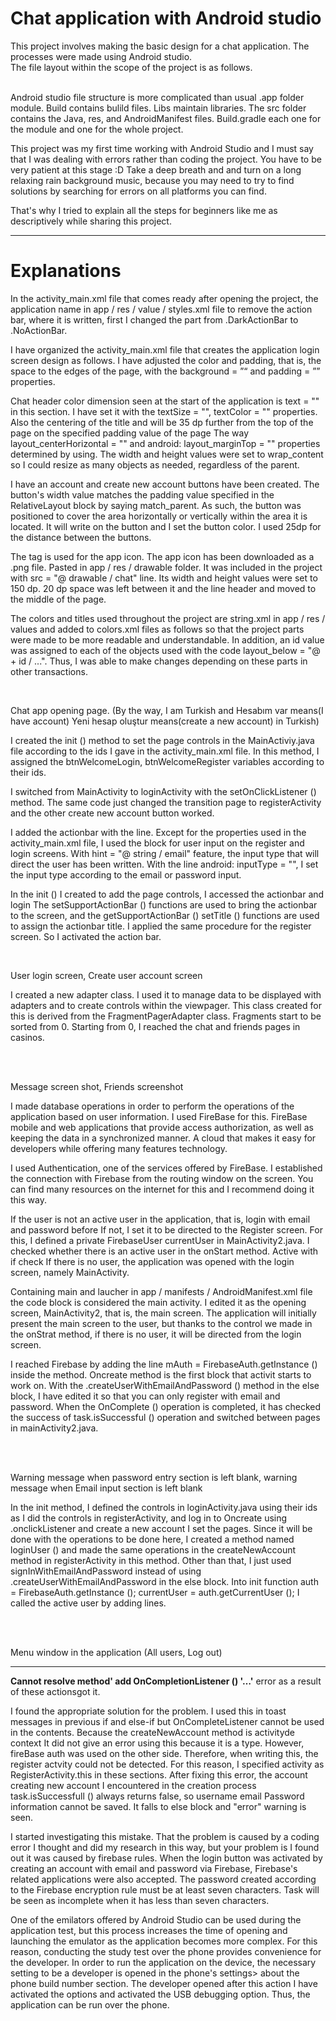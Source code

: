 # Chat application with Android studio

This project involves making the basic design for a chat application. The processes were made using Android studio. <br>
The file layout within the scope of the project is as follows. <br>

<img src="https://github.com/bakkyn/Chat-application-with-Android-studio/blob/main/results/1.png" alt="" style="float:left">

<br>Android studio file structure is more complicated than usual .app folder module. Build contains bulild files. Libs maintain libraries. The src folder contains the Java, res, and AndroidManifest files. Build.gradle each
one for the module and one for the whole project.

This project was my first time working with Android Studio and I must say that I was dealing with errors rather than coding the project. You have to be very patient at this stage :D Take a deep breath and and turn on a long relaxing rain background music, because you may need to try to find solutions by searching for errors on all platforms you can find. 

<img src="https://encrypted-tbn0.gstatic.com/images?q=tbn:ANd9GcRfn3-OJuXVoMFUjqSz8MUUAL3ipVpmBQ19Vg&usqp=CAU" alt="" style="float:left">

That's why I tried to explain all the steps for beginners like me as descriptively while sharing this project.

-----------------------------------------------------------------------------------------------------------------

# Explanations 
 
In the activity_main.xml file that comes ready after opening the project, the application name in app / res / value / styles.xml file to remove the action bar, where it is written, first I changed the part from .DarkActionBar to .NoActionBar.

I have organized the activity_main.xml file that creates the application login screen design as follows. I have adjusted the color and padding, that is, the space to the edges of the page, with the background = ”“ and padding = ”” properties.

Chat header color dimension seen at the start of the application is text = "" in this section.
I have set it with the textSize = "", textColor = "" properties. Also the centering of the title and will be 35 dp further from the top of the page on the specified padding value of the page The way layout_centerHorizontal = "" and android: layout_marginTop = "" properties determined by using. The width and height values were set to wrap_content so I could resize as many objects as needed, regardless of the parent.

I have an account and create new account buttons have been created. The button's width value matches the padding value specified in the RelativeLayout block by saying match_parent.
As such, the button was positioned to cover the area horizontally or vertically within the area it is located. It will write on the button and I set the button color. I used 25dp for the distance between the buttons.

The <ImageView> tag is used for the app icon. The app icon has been downloaded as a .png file. Pasted in app / res / drawable folder. It was included in the project with src = "@ drawable / chat" line. Its width and height values  were set to 150 dp. 20 dp space was left between it and the line header and moved to the middle of the page.
 
The colors and titles used throughout the project are string.xml in app / res / values and added to colors.xml files as follows so that the project parts were made to be more readable and understandable. In addition, an id value was assigned to each of the objects used with the code layout_below = "@ + id / ...". Thus, I was able to make changes depending on these parts in other transactions.<br>

<img src="https://github.com/bakkyn/Chat-application-with-Android-studio/blob/main/results/2.png" alt="" style="float:left"><br>

Chat app opening page. (By the way, I am Turkish and Hesabım var means(I have account) Yeni hesap oluştur means(create a new account) in Turkish)<br>

I created the init () method to set the page controls in the MainActiviy.java file according to the ids I gave in the activity_main.xml file. In this method, I assigned the btnWelcomeLogin, btnWelcomeRegister variables according to their ids.

I switched from MainActivity to loginActivity with the setOnClickListener () method.
The same code just changed the transition page to registerActivity and the other create new account button worked.

<Include in xml files of login and register pages layout = "@ layout / actionbar_app" android: id = "@ + id / actionBarLogin" /> I added the actionbar with the line. Except for the properties used in the activity_main.xml file,
I used the <editText> block for user input on the register and login screens. With hint = "@ string / email" feature, the input type that will direct the user has been written. With the line android: inputType = "", I set the input type according to the email or password input.
 
In the init () I created to add the page controls, I accessed the actionbar and login
The setSupportActionBar () functions are used to bring the actionbar to the screen, and the getSupportActionBar () setTitle () functions are used to assign the actionbar title. I applied the same procedure for the register screen. So I activated the action bar.

<img src="https://github.com/bakkyn/Chat-application-with-Android-studio/blob/main/results/3.png" alt="" style="float:left"><br>

User login screen, Create user account screen<br>

I created a new adapter class. I used it to manage data to be displayed with adapters and to create controls within the viewpager. This class created for this is derived from the FragmentPagerAdapter class. Fragments start to be sorted from 0. Starting from 0, I reached the chat and friends pages in casinos.

<br><img src="https://github.com/bakkyn/Chat-application-with-Android-studio/blob/main/results/4.png" alt="" style="float:left"><br>

Message screen shot, Friends screenshot<br>

I made database operations in order to perform the operations of the application based on user information. I used FireBase for this. FireBase mobile and web applications that provide access authorization, as well as keeping the data in a synchronized manner. A cloud that makes it easy for developers while offering many features
technology.

I used Authentication, one of the services offered by FireBase. I established the connection with Firebase from the routing window on the screen. You can find many resources on the internet for this and I recommend doing it this way.

If the user is not an active user in the application, that is, login with email and password before
If not, I set it to be directed to the Register screen. For this, I defined a private FirebaseUser currentUser in MainActivity2.java. I checked whether there is an active user in the onStart method. Active with if check
If there is no user, the application was opened with the login screen, namely MainActivity.

Containing main and laucher in app / manifests / AndroidManifest.xml file
the code block is considered the main activity. I edited it as the opening screen, MainActivity2, that is, the main screen. The application will initially present the main screen to the user, but thanks to the control we made in the onStrat method, if there is no user, it will be directed from the login screen.

I reached Firebase by adding the line mAuth = FirebaseAuth.getInstance () inside the method. Oncreate method is the first block that activit starts to work on. With the .createUserWithEmailAndPassword () method in the else block, I have edited it so that you can only register with email and password. When the OnComplete () operation is completed, it has checked the success of task.isSuccessful () operation and switched between pages in mainActivity2.java.

<br><img src="https://github.com/bakkyn/Chat-application-with-Android-studio/blob/main/results/5.png" alt="" style="float:left"><br>

Warning message when password entry section is left blank, warning message when Email input section is left blank
<br>

In the init method, I defined the controls in loginActivity.java using their ids as I did the controls in registerActivity, and log in to Oncreate using .onclickListener and create a new account
I set the pages. Since it will be done with the operations to be done here, I created a method named loginUser () and made the same operations in the createNewAccount method in registerActivity in this method. Other than that, I just used signInWithEmailAndPassword instead of using .createUserWithEmailAndPassword in the else block. Into init function auth = FirebaseAuth.getInstance (); currentUser = auth.getCurrentUser (); I called the active user by adding lines.

<br><img src="https://github.com/bakkyn/Chat-application-with-Android-studio/blob/main/results/5.png" alt="" style="float:left"><br>

Menu window in the application (All users, Log out)<br>

----------------------------------------------------------------------------------------------------------------
<b>Cannot resolve method' add OnCompletionListener () '…'</b> error as a result of these actionsgot it.

I found the appropriate solution for the problem. I used this in toast messages in previous if and else-if but OnCompleteListener cannot be used in the contents. Because the createNewAccount method is activityde context 
It did not give an error using this because it is a type. However, fireBase auth was used on the other side. Therefore, when writing this, the register actvity could not be detected. For this reason, I specified activity as RegisterActivity.this in these sections. After fixing this error, the account creating new account I encountered in the creation process task.isSuccessfull () always returns false, so username email Password information cannot be saved. It falls to else block and "error" warning is seen.

I started investigating this mistake. That the problem is caused by a coding error I thought and did my research in this way, but your problem is I found out it was caused by firebase rules. When the login button was activated by creating an account with email and password via Firebase, Firebase's related applications were also accepted. The password created according to the Firebase encryption rule must be at least seven characters. Task will be seen as incomplete when it has less than seven characters.

One of the emilators offered by Android Studio can be used during the application test, but this process increases the time of opening and launching the emulator as the application becomes more complex. For this reason, conducting the study test over the phone provides convenience for the developer. In order to run the application on the device, the necessary setting to be a developer is opened in the phone's settings> about the phone build number section. The developer opened after this action I have activated the options and activated the USB debugging option. Thus, the application can be run over the phone. 

